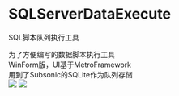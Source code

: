 # SQLServerDataExecute
SQL脚本队列执行工具

为了方便编写的数据脚本执行工具  
WinForm版，UI基于MetroFramework    
用到了Subsonic的SQLite作为队列存储  
<img src="http://photo.yupoo.com/leeolevis/EMCNWV65/medish.jpg"></img>
<img src="http://photo.yupoo.com/leeolevis/EMCNXsD4/medish.jpg"></img>
